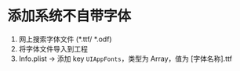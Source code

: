 # 添加系统不自带字体

1. 网上搜索字体文件 (*.ttf/ *.odf)
2. 将字体文件导入到工程
3. Info.plist -> 添加 key `UIAppFonts`，类型为 Array，值为 [字体名称].ttf

